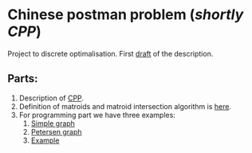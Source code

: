 # Chinese postman problem (*shortly CPP*)

Project to discrete optimalisation. First [draft](first_draft.md) of the description.

## Parts:

1. Description of [CPP](cpp.md).
2. Definition of matroids and matroid intersection algorithm is [here](matroid_intersection_algorithm.md).
3. For programming part we have three examples:
	1. [Simple graph](src/output/Simple.md)
	2. [Petersen graph](src/output/Petersen.md)
	3. [Example](src/output/Example.md)

